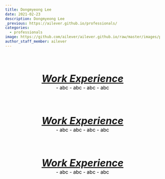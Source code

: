 ```yaml
---
title: Dongmyeong Lee
date: 2021-02-23
description: Dongmyeong Lee
_previous: https://ailever.github.io/professionals/
categories:
  - professionals
image: https://github.com/ailever/ailever.github.io/raw/master/images/profiles/dongmyeong.jpg
author_staff_member: ailever
---
```



<br><br><br>

<div align="center" style="font-style:italic;font-size:xx-large;font-weight:bold"><u>Work Experience</u></div>
<div align="center" style="font-size:medium;font-weight:normal;color:black;background-color:unset;">
  - abc
  - abc
  - abc
  - abc
</div>

<br><br><br>

<div align="center" style="font-style:italic;font-size:xx-large;font-weight:bold"><u>Work Experience</u></div>
<div align="center" style="font-size:medium;font-weight:normal;color:black;background-color:unset;">
  - abc
  - abc
  - abc
  - abc
</div>

<br><br><br>

<div align="center" style="font-style:italic;font-size:xx-large;font-weight:bold"><u>Work Experience</u></div>
<div align="center" style="font-size:medium;font-weight:normal;color:black;background-color:unset;">
  - abc
  - abc
  - abc
  - abc
</div>

<br><br><br>



